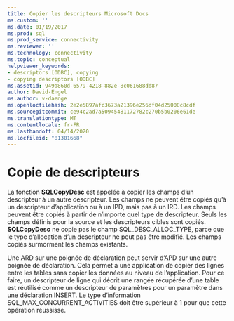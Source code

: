 ```yaml
---
title: Copier les descripteurs Microsoft Docs
ms.custom: ''
ms.date: 01/19/2017
ms.prod: sql
ms.prod_service: connectivity
ms.reviewer: ''
ms.technology: connectivity
ms.topic: conceptual
helpviewer_keywords:
- descriptors [ODBC], copying
- copying descriptors [ODBC]
ms.assetid: 949a860d-6579-4218-882e-8c061688dd87
author: David-Engel
ms.author: v-daenge
ms.openlocfilehash: 2e2e5897afc3673a21396e256df04d25008c8cdf
ms.sourcegitcommit: ce94c2ad7a50945481172782c270b5b0206e61de
ms.translationtype: MT
ms.contentlocale: fr-FR
ms.lasthandoff: 04/14/2020
ms.locfileid: "81301668"
---
```

# <a name="copying-descriptors"></a>Copie de descripteurs
La fonction **SQLCopyDesc** est appelée à copier les champs d’un descripteur à un autre descripteur. Les champs ne peuvent être copiés qu’à un descripteur d’application ou à un IPD, mais pas à un IRD. Les champs peuvent être copiés à partir de n’importe quel type de descripteur. Seuls les champs définis pour la source et les descripteurs cibles sont copiés. **SQLCopyDesc** ne copie pas le champ SQL_DESC_ALLOC_TYPE, parce que le type d’allocation d’un descripteur ne peut pas être modifié. Les champs copiés surmorment les champs existants.  
  
 Une ARD sur une poignée de déclaration peut servir d’APD sur une autre poignée de déclaration. Cela permet à une application de copier des lignes entre les tables sans copier les données au niveau de l’application. Pour ce faire, un descripteur de ligne qui décrit une rangée récupérée d’une table est réutilisé comme un descripteur de paramètres pour un paramètre dans une déclaration INSERT. Le type d’information SQL_MAX_CONCURRENT_ACTIVITIES doit être supérieur à 1 pour que cette opération réussisse.

